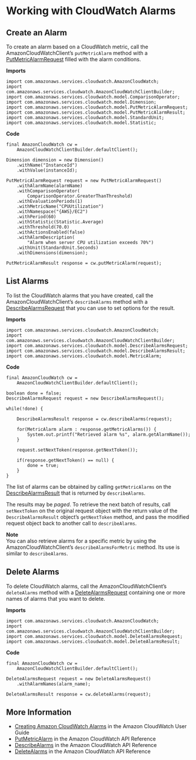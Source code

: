 # Working with CloudWatch Alarms<a name="examples-cloudwatch-create-alarms"></a>

## Create an Alarm<a name="create-an-alarm"></a>

To create an alarm based on a CloudWatch metric, call the AmazonCloudWatchClient’s `putMetricAlarm` method with a [PutMetricAlarmRequest](https://docs.aws.amazon.com/sdk-for-java/v1/reference/com/amazonaws/services/cloudwatch/model/PutMetricAlarmRequest.html) filled with the alarm conditions\.

 **Imports** 

```
import com.amazonaws.services.cloudwatch.AmazonCloudWatch;
import com.amazonaws.services.cloudwatch.AmazonCloudWatchClientBuilder;
import com.amazonaws.services.cloudwatch.model.ComparisonOperator;
import com.amazonaws.services.cloudwatch.model.Dimension;
import com.amazonaws.services.cloudwatch.model.PutMetricAlarmRequest;
import com.amazonaws.services.cloudwatch.model.PutMetricAlarmResult;
import com.amazonaws.services.cloudwatch.model.StandardUnit;
import com.amazonaws.services.cloudwatch.model.Statistic;
```

 **Code** 

```
final AmazonCloudWatch cw =
    AmazonCloudWatchClientBuilder.defaultClient();

Dimension dimension = new Dimension()
    .withName("InstanceId")
    .withValue(instanceId);

PutMetricAlarmRequest request = new PutMetricAlarmRequest()
    .withAlarmName(alarmName)
    .withComparisonOperator(
        ComparisonOperator.GreaterThanThreshold)
    .withEvaluationPeriods(1)
    .withMetricName("CPUUtilization")
    .withNamespace("{AWS}/EC2")
    .withPeriod(60)
    .withStatistic(Statistic.Average)
    .withThreshold(70.0)
    .withActionsEnabled(false)
    .withAlarmDescription(
        "Alarm when server CPU utilization exceeds 70%")
    .withUnit(StandardUnit.Seconds)
    .withDimensions(dimension);

PutMetricAlarmResult response = cw.putMetricAlarm(request);
```

## List Alarms<a name="list-alarms"></a>

To list the CloudWatch alarms that you have created, call the AmazonCloudWatchClient’s `describeAlarms` method with a [DescribeAlarmsRequest](https://docs.aws.amazon.com/sdk-for-java/v1/reference/com/amazonaws/services/cloudwatch/model/DescribeAlarmsRequest.html) that you can use to set options for the result\.

 **Imports** 

```
import com.amazonaws.services.cloudwatch.AmazonCloudWatch;
import com.amazonaws.services.cloudwatch.AmazonCloudWatchClientBuilder;
import com.amazonaws.services.cloudwatch.model.DescribeAlarmsRequest;
import com.amazonaws.services.cloudwatch.model.DescribeAlarmsResult;
import com.amazonaws.services.cloudwatch.model.MetricAlarm;
```

 **Code** 

```
final AmazonCloudWatch cw =
    AmazonCloudWatchClientBuilder.defaultClient();

boolean done = false;
DescribeAlarmsRequest request = new DescribeAlarmsRequest();

while(!done) {

    DescribeAlarmsResult response = cw.describeAlarms(request);

    for(MetricAlarm alarm : response.getMetricAlarms()) {
        System.out.printf("Retrieved alarm %s", alarm.getAlarmName());
    }

    request.setNextToken(response.getNextToken());

    if(response.getNextToken() == null) {
        done = true;
    }
}
```

The list of alarms can be obtained by calling `getMetricAlarms` on the [DescribeAlarmsResult](https://docs.aws.amazon.com/sdk-for-java/v1/reference/com/amazonaws/services/cloudwatch/model/DescribeAlarmsResult.html) that is returned by `describeAlarms`\.

The results may be *paged*\. To retrieve the next batch of results, call `setNextToken` on the original request object with the return value of the `DescribeAlarmsResult` object’s `getNextToken` method, and pass the modified request object back to another call to `describeAlarms`\.

**Note**  
You can also retrieve alarms for a specific metric by using the AmazonCloudWatchClient’s `describeAlarmsForMetric` method\. Its use is similar to `describeAlarms`\.

## Delete Alarms<a name="delete-alarms"></a>

To delete CloudWatch alarms, call the AmazonCloudWatchClient’s `deleteAlarms` method with a [DeleteAlarmsRequest](https://docs.aws.amazon.com/sdk-for-java/v1/reference/com/amazonaws/services/cloudwatch/model/DeleteAlarmsRequest.html) containing one or more names of alarms that you want to delete\.

 **Imports** 

```
import com.amazonaws.services.cloudwatch.AmazonCloudWatch;
import com.amazonaws.services.cloudwatch.AmazonCloudWatchClientBuilder;
import com.amazonaws.services.cloudwatch.model.DeleteAlarmsRequest;
import com.amazonaws.services.cloudwatch.model.DeleteAlarmsResult;
```

 **Code** 

```
final AmazonCloudWatch cw =
    AmazonCloudWatchClientBuilder.defaultClient();

DeleteAlarmsRequest request = new DeleteAlarmsRequest()
    .withAlarmNames(alarm_name);

DeleteAlarmsResult response = cw.deleteAlarms(request);
```

## More Information<a name="more-information"></a>
+  [Creating Amazon CloudWatch Alarms](https://docs.aws.amazon.com/AmazonCloudWatch/latest/monitoring/AlarmThatSendsEmail.html) in the Amazon CloudWatch User Guide
+  [PutMetricAlarm](http://docs.aws.amazon.com/AmazonCloudWatch/latest/APIReference/API_PutMetricAlarm.html) in the Amazon CloudWatch API Reference
+  [DescribeAlarms](http://docs.aws.amazon.com/AmazonCloudWatch/latest/APIReference/API_DescribeAlarms.html) in the Amazon CloudWatch API Reference
+  [DeleteAlarms](http://docs.aws.amazon.com/AmazonCloudWatch/latest/APIReference/API_DeleteAlarms.html) in the Amazon CloudWatch API Reference